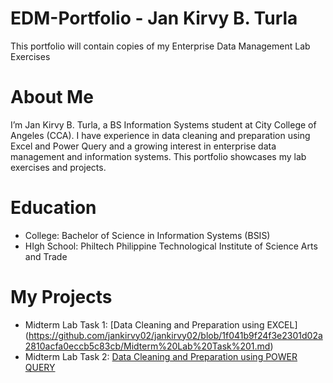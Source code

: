# EDM-Portfolio - Jan Kirvy B. Turla
This portfolio will contain copies of my Enterprise Data Management Lab Exercises
# About Me
I’m Jan Kirvy B. Turla, a BS Information Systems student at City College of Angeles (CCA). I have experience in data cleaning and preparation using Excel and Power Query and a growing interest in enterprise data management and information systems. This portfolio showcases my lab exercises and projects.
# Education
- College: Bachelor of Science in Information Systems (BSIS)
- HIgh School: Philtech Philippine Technological Institute of Science Arts and Trade
  
# My Projects
- Midterm Lab Task 1: [Data Cleaning and Preparation using EXCEL] (https://github.com/jankirvy02/jankirvy02/blob/1f041b9f24f3e2301d02a2810acfa0eccb5c83cb/Midterm%20Lab%20Task%201.md)
- Midterm Lab Task 2: [Data Cleaning and Preparation using POWER QUERY](https://arshpatchak.github.io/testCodes/)
